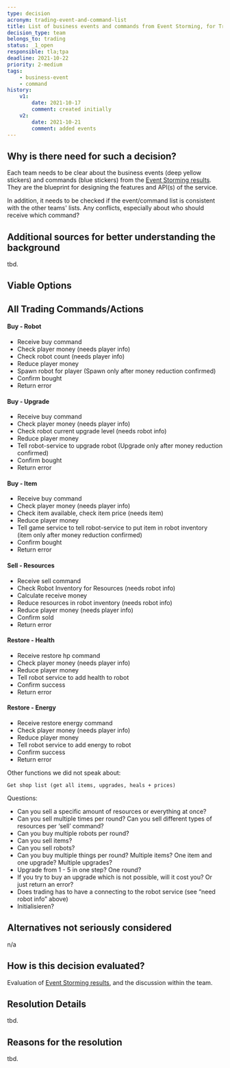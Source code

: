```yaml
---
type: decision
acronym: trading-event-and-command-list
title: List of business events and commands from Event Storming, for Trading service
decision_type: team
belongs_to: trading
status: _1_open
responsible: tla;tpa
deadline: 2021-10-22
priority: 2-medium
tags: 
    - business-event
    - command
history:
    v1:
        date: 2021-10-17
        comment: created initially
    v2:
        date: 2021-10-21
        comment: added events    
---
```


## Why is there need for such a decision?

Each team needs to be clear about the business events (deep yellow stickers) and commands (blue stickers)
from the [Event Storming results](https://miro.com/app/board/o9J_lsQV7ZA=/). They are the blueprint for 
designing the features and API(s) of the service.

In addition, it needs to be checked if the event/command list is consistent with the other teams' lists.
Any conflicts, especially about who should receive which command?

## Additional sources for better understanding the background

tbd.

## Viable Options

## All Trading Commands/Actions


#### Buy - Robot



* Receive buy command
* Check player money (needs player info)
* Check robot count (needs player info)
* Reduce player money
* Spawn robot for player (Spawn only after money reduction confirmed)
* Confirm bought
* Return error


#### Buy - Upgrade



* Receive buy command
* Check player money (needs player info)
* Check robot current upgrade level (needs robot info)
* Reduce player money
* Tell robot-service to upgrade robot (Upgrade only after money reduction confirmed)
* Confirm bought
* Return error


#### Buy - Item



* Receive buy command
* Check player money (needs player info)
* Check item available, check item price (needs item)
* Reduce player money
* Tell game service to tell robot-service to put item in robot inventory (item only after money reduction confirmed)
* Confirm bought
* Return error


#### Sell - Resources



* Receive sell command
* Check Robot Inventory for Resources (needs robot info)
* Calculate receive money
* Reduce resources in robot inventory (needs robot info)
* Reduce player money (needs player info)
* Confirm sold
* Return error


#### Restore - Health



* Receive restore hp command
* Check player money (needs player info)
* Reduce player money
* Tell robot service to add health to robot
* Confirm success
* Return error


#### Restore - Energy



* Receive restore energy command
* Check player money (needs player info)
* Reduce player money
* Tell robot service to add energy to robot
* Confirm success
* Return error

Other functions we did not speak about:

	Get shop list (get all items, upgrades, heals + prices)

	

Questions:



* Can you sell a specific amount of resources or everything at once?
* Can you sell multiple times per round? Can you sell different types of resources per ‘sell’ command?
* Can you buy multiple robots per round?
* Can you sell items?
* Can you sell robots?
* Can you buy multiple things per round? Multiple items? One item and one upgrade? Multiple upgrades? 
* Upgrade from 1 - 5 in one step? One round?
* If you try to buy an upgrade which is not possible, will it cost you? Or just return an error?
* Does trading has to have a connecting to the robot service (see “need robot info” above)
* Initialisieren?

## Alternatives not seriously considered

n/a

## How is this decision evaluated?

Evaluation of [Event Storming results](https://miro.com/app/board/o9J_lsQV7ZA=/), and the discussion within the team.
 
## Resolution Details

tbd.

## Reasons for the resolution

tbd.

